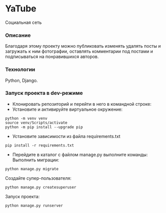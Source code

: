 # YaTube
Социальная сеть
### Описание
Благодаря этому проекту можно публиковать изменять удалять посты и загружать к ним фотографии, оставлять комментарии под постами и подписываться на понравившихся авторов.
### Технологии
Python, Django.
### Запуск проекта в dev-режиме
- Клонировать репозиторий и перейти в него в командной строке:
- Установите и активируйте виртуальное окружение:
```
python -m venv venv
source venv/Scripts/activate
python -m pip install --upgrade pip
```
- Установите зависимости из файла requirements.txt
```
pip install -r requirements.txt
```
- Перейдите в каталог с файлом manage.py выполните команды:
Выполнить миграции:
```
python manage.py migrate
```
Создайте супер-пользователя:
```
python manage.py createsuperuser
```
Запуск проекта:
```
python manage.py runserver
```
